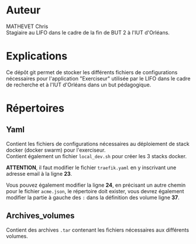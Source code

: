 # Auteur

MATHEVET Chris  
Stagiaire au LIFO dans le cadre de la fin de BUT 2 à l'IUT d'Orléans.  

# Explications

Ce dépôt git permet de stocker les différents fichiers de configurations nécessaires pour l'application "Exerciseur" utilisée par le LIFO dans le cadre de recherche et à l'IUT d'Orléans dans un but pédagogique.

# Répertoires

## Yaml

Contient les fichiers de configurations nécessaires au déploiement de stack docker (docker swarm) pour l'exerciseur.  
Contient également un fichier `local_dev.sh` pour créer les 3 stacks docker.

**ATTENTION**, il faut modifier le fichier `traefik.yaml` en y inscrivant une adresse email à la ligne **23**.

Vous pouvez également modifier la ligne **24**, en précisant un autre chemin pour le fichier `acme.json`, le répertoire doit exister, vous devrez également modifier la partie à gauche des `:` dans la définition des volume ligne **37**.

## Archives_volumes

Contient des archives `.tar` contenant les fichiers nécessaires aux différents volumes.


